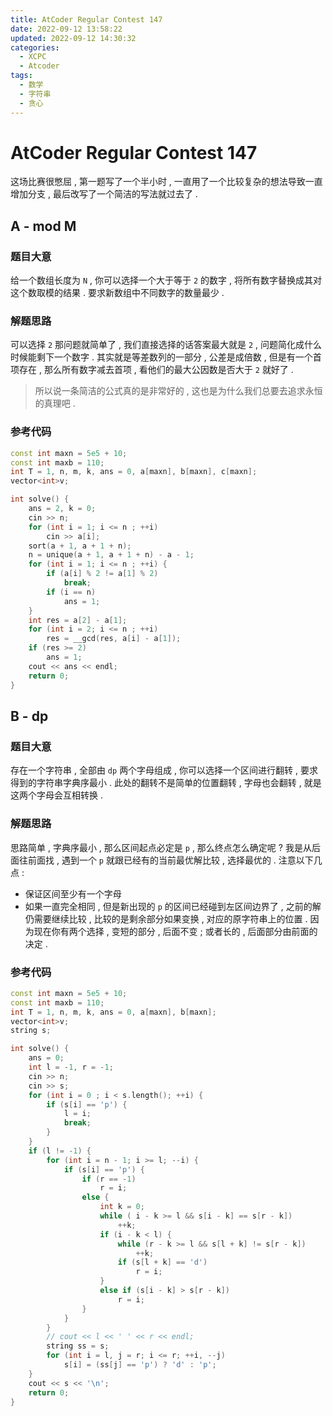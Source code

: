 ```yaml
---
title: AtCoder Regular Contest 147
date: 2022-09-12 13:58:22
updated: 2022-09-12 14:30:32
categories:
  - XCPC
  - Atcoder
tags:
  - 数学
  - 字符串
  - 贪心
---
```


# AtCoder Regular Contest 147

这场比赛很憋屈 , 第一题写了一个半小时 , 一直用了一个比较复杂的想法导致一直增加分支 , 最后改写了一个简洁的写法就过去了 . 

## **A - mod M**

### 题目大意

给一个数组长度为 `N` , 你可以选择一个大于等于 `2` 的数字 , 将所有数字替换成其对这个数取模的结果 . 要求新数组中不同数字的数量最少 . 

### 解题思路

可以选择 `2` 那问题就简单了 , 我们直接选择的话答案最大就是 `2` , 问题简化成什么时候能剩下一个数字 . 其实就是等差数列的一部分 , 公差是成倍数 , 但是有一个首项存在 , 那么所有数字减去首项 , 看他们的最大公因数是否大于 `2` 就好了 . 

> 所以说一条简洁的公式真的是非常好的 , 这也是为什么我们总要去追求永恒的真理吧 . 

### 参考代码

```cpp
const int maxn = 5e5 + 10;
const int maxb = 110;
int T = 1, n, m, k, ans = 0, a[maxn], b[maxn], c[maxn];
vector<int>v;

int solve() {
    ans = 2, k = 0;
    cin >> n;
    for (int i = 1; i <= n ; ++i)
        cin >> a[i];
    sort(a + 1, a + 1 + n);
    n = unique(a + 1, a + 1 + n) - a - 1;
    for (int i = 1; i <= n ; ++i) {
        if (a[i] % 2 != a[1] % 2)
            break;
        if (i == n)
            ans = 1;
    }
    int res = a[2] - a[1];
    for (int i = 2; i <= n ; ++i)
        res = __gcd(res, a[i] - a[1]);
    if (res >= 2)
        ans = 1;
    cout << ans << endl;
    return 0;
}
```

## **B - dp**

### 题目大意

存在一个字符串 , 全部由 `dp` 两个字母组成 , 你可以选择一个区间进行翻转 , 要求得到的字符串字典序最小 . 此处的翻转不是简单的位置翻转 , 字母也会翻转 , 就是这两个字母会互相转换 . 

### 解题思路

思路简单 , 字典序最小 , 那么区间起点必定是 `p` , 那么终点怎么确定呢 ? 我是从后面往前面找 , 遇到一个 `p` 就跟已经有的当前最优解比较 , 选择最优的 . 注意以下几点 : 

- 保证区间至少有一个字母
- 如果一直完全相同 , 但是新出现的 `p` 的区间已经碰到左区间边界了 , 之前的解仍需要继续比较 , 比较的是剩余部分如果变换 , 对应的原字符串上的位置 . 因为现在你有两个选择 , 变短的部分 , 后面不变 ; 或者长的 , 后面部分由前面的决定 . 

### 参考代码

```cpp
const int maxn = 5e5 + 10;
const int maxb = 110;
int T = 1, n, m, k, ans = 0, a[maxn], b[maxn];
vector<int>v;
string s;

int solve() {
    ans = 0;
    int l = -1, r = -1;
    cin >> n;
    cin >> s;
    for (int i = 0 ; i < s.length(); ++i) {
        if (s[i] == 'p') {
            l = i;
            break;
        }
    }
    if (l != -1) {
        for (int i = n - 1; i >= l; --i) {
            if (s[i] == 'p') {
                if (r == -1)
                    r = i;
                else {
                    int k = 0;
                    while ( i - k >= l && s[i - k] == s[r - k])
                        ++k;
                    if (i - k < l) {
                        while (r - k >= l && s[l + k] != s[r - k])
                            ++k;
                        if (s[l + k] == 'd')
                            r = i;
                    }
                    else if (s[i - k] > s[r - k])
                        r = i;
                }
            }
        }
        // cout << l << ' ' << r << endl;
        string ss = s;
        for (int i = l, j = r; i <= r; ++i, --j)
            s[i] = (ss[j] == 'p') ? 'd' : 'p';
    }
    cout << s << '\n';
    return 0;
}
```

